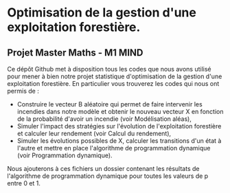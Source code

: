# Optimisation de la gestion d'une exploitation forestière.

## Projet Master Maths - M1 MIND

Ce dépôt Github met à disposition tous les codes que nous avons utilisé pour mener à bien notre projet statistique d'optimisation de la gestion d'une exploitation forestière.
En particulier vous trouverez les codes qui nous ont permis de :
* Construire le vecteur B aléatoire qui permet de faire intervenir les incendies dans notre modèle et obtenir le nouveau vecteur X en fonction de la probabilité d'avoir un incendie (voir Modélisation aléas),
* Simuler l'impact des stratégies sur l'évolution de l'exploitation forestière et calculer leur rendement (voir Calcul du rendement),
* Simuler les évolutions possibles de X, calculer les transitions d'un état à l'autre et mettre en place l'algorithme de programmation dynamique (voir Programmation dynamique).

Nous ajouterons à ces fichiers un dossier contenant les résultats de l'algorithme de programmation dynamique pour toutes les valeurs de p entre 0 et 1. 
